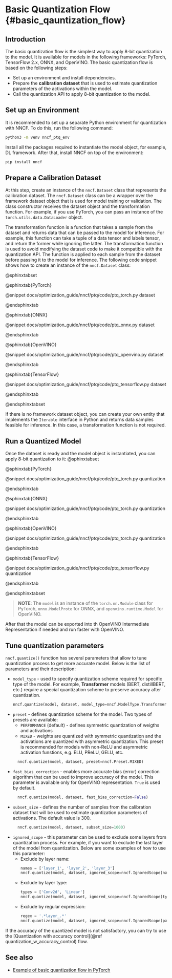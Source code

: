 # Basic Quantization Flow {#basic_qauntization_flow}

## Introduction

The basic quantization flow is the simplest way to apply 8-bit quantization to the model. It is available for models in the following frameworks: PyTorch, TensorFlow 2.x, ONNX, and OpenVINO. The basic quantization flow is based on the following steps:
* Set up an environment and install dependencies.
* Prepare the **calibration dataset** that is used to estimate quantization parameters of the activations within the model.
* Call the quantization API to apply 8-bit quantization to the model.

## Set up an Environment

It is recommended to set up a separate Python environment for quantization with NNCF. To do this, run the following command:
```bash
python3 -m venv nncf_ptq_env
```
Install all the packages required to instantiate the model object, for example, DL framework. After that, install NNCF on top of the environment:
```bash
pip install nncf
```

## Prepare a Calibration Dataset

At this step, create an instance of the `nncf.Dataset` class that represents the calibration dataset. The `nncf.Dataset` class can be a wrapper over the framework dataset object that is used for model training or validation. The class constructor receives the dataset object and the transformation function. For example, if you use PyTorch, you can pass an instance of the `torch.utils.data.DataLoader` object. 

The transformation function is a function that takes a sample from the dataset and returns data that can be passed to the model for inference. For example, this function can take a tuple of a data tensor and labels tensor, and return the former while ignoring the latter. The transformation function is used to avoid modifying the dataset code to make it compatible with the quantization API. The function is applied to each sample from the dataset before passing it to the model for inference. The following code snippet shows how to create an instance of the `nncf.Dataset` class:

@sphinxtabset

@sphinxtab{PyTorch}

@snippet docs/optimization_guide/nncf/ptq/code/ptq_torch.py dataset

@endsphinxtab

@sphinxtab{ONNX}

@snippet docs/optimization_guide/nncf/ptq/code/ptq_onnx.py dataset

@endsphinxtab

@sphinxtab{OpenVINO}

@snippet docs/optimization_guide/nncf/ptq/code/ptq_openvino.py dataset

@endsphinxtab

@sphinxtab{TensorFlow}

@snippet docs/optimization_guide/nncf/ptq/code/ptq_tensorflow.py dataset

@endsphinxtab

@endsphinxtabset

If there is no framework dataset object, you can create your own entity that implements the `Iterable` interface in Python and returns data samples feasible for inference. In this case, a transformation function is not required.


## Run a Quantized Model

Once the dataset is ready and the model object is instantiated, you can apply 8-bit quantization to it:
@sphinxtabset

@sphinxtab{PyTorch}

@snippet docs/optimization_guide/nncf/ptq/code/ptq_torch.py quantization

@endsphinxtab

@sphinxtab{ONNX}

@snippet docs/optimization_guide/nncf/ptq/code/ptq_torch.py quantization

@endsphinxtab

@sphinxtab{OpenVINO}

@snippet docs/optimization_guide/nncf/ptq/code/ptq_torch.py quantization

@endsphinxtab

@sphinxtab{TensorFlow}

@snippet docs/optimization_guide/nncf/ptq/code/ptq_tensorflow.py quantization

@endsphinxtab

@endsphinxtabset

> **NOTE**: The `model` is an instance of the `torch.nn.Module` class for PyTorch, `onnx.ModelProto` for ONNX, and `openvino.runtime.Model` for OpenVINO.

After that the model can be exported into th OpenVINO Intermediate Representation if needed and run faster with OpenVINO.

## Tune quantization parameters

`nncf.quantize()` function has several parameters that allow to tune quantization process to get more accurate model. Below is the list of parameters and their description:
* `model_type` - used to specify quantization scheme required for specific type of the model. For example, **Transformer** models (BERT, distillBERT, etc.) require a special quantization scheme to preserve accuracy after quantization.
  ```python
  nncf.quantize(model, dataset, model_type=nncf.ModelType.Transformer)
  ```
* `preset` - defines quantization scheme for the model. Two types of presets are available:
  * `PERFORMANCE` (default) - defines symmetric quantization of weigths and activations
  * `MIXED` - weights are quantized with symmetric quantization and the activations are quantized with asymmetric quantization. This preset is recommended for models with non-ReLU and asymmetric activation funstions, e.g. ELU, PReLU, GELU, etc.
  ```python
    nncf.quantize(model, dataset, preset=nncf.Preset.MIXED)
  ```
* `fast_bias_correction` - enables more accurate bias (error) correction algorithm that can be used to improve accuracy of the model. This parameter is available only for OpenVINO representation. `True` is used by default.
  ```python
    nncf.quantize(model, dataset, fast_bias_correction=False)
  ```
* `subset_size` - defines the number of samples from the calibration dataset that will be used to estimate quantization parameters of activations. The default value is 300.
  ```python
    nncf.quantize(model, dataset, subset_size=1000)
  ```
* `ignored_scope` - this parameter can be used to exclude some layers from quantization process. For example, if you want to exclude the last layer of the model from quantization. Below are some examples of how to use this parameter:
  * Exclude by layer name:
    ```python
    names = ['layer_1', 'layer_2', 'layer_3']
    nncf.quantize(model, dataset, ignored_scope=nncf.IgnoredScope(names=names))
    ```
  * Exclude by layer type:
    ```python
    types = ['Conv2d', 'Linear']
    nncf.quantize(model, dataset, ignored_scope=nncf.IgnoredScope(types=types))
    ```
  * Exclude by regular expression:
    ```python
    regex = '.*layer_.*'
    nncf.quantize(model, dataset, ignored_scope=nncf.IgnoredScope(patterns=regex))
    ```

If the accuracy of the quantized model is not satisfactory, you can try to use the [Quantization with accuracy control](@ref quantization_w_accuracy_control) flow.

## See also

* [Example of basic quantization flow in PyTorch](https://github.com/openvinotoolkit/nncf/tree/develop/examples/post_training_quantization/torch/mobilenet_v2)